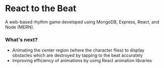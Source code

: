 # React to the Beat

A web-based rhythm game developed using MongoDB, Express, React, and Node (MERN).

### What's next?

- Animating the center region (where the character flies) to display obstacles which are destroyed by tapping to the beat accurately
- Improving efficiency of animations by using React animation libraries